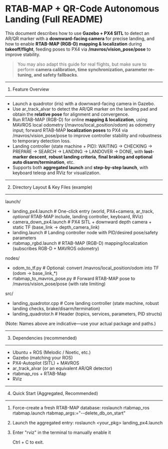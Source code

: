 RTAB-MAP + QR-Code Autonomous Landing (Full README)
=================================================

This document describes how to use **Gazebo + PX4 SITL** to detect an AR/QR marker with a **downward-facing camera** for precise landing,
and how to enable **RTAB-MAP (RGB-D) mapping & localization** during **takeoff/flight**, feeding poses to PX4
via **/mavros/vision_pose/pose** to improve stability.

> You may also adapt this guide for real flights, but make sure to perform **camera calibration, time synchronization, parameter re-tuning, and safety fallbacks**.

-------------------------------------------------
1. Feature Overview
-------------------------------------------------
- Launch a quadrotor (iris) with a downward-facing camera in Gazebo.
- Use ar_track_alvar to detect the AR/QR marker on the landing pad and obtain the **relative pose** for alignment and convergence.
- Run RTAB-MAP (RGB-D) for online **mapping & localization**, using MAVROS local odometry (/mavros/local_position/odom) as odometry input;
  forward RTAB-MAP **localization poses** to PX4 via /mavros/vision_pose/pose to improve controller stability and robustness to temporary detection loss.
- Landing controller (state machine + PID): WAITING → CHECKING → PREPARE → SEARCH → LANDING → LANDOVER → DONE,
  with **lost-marker descent**, **robust landing criteria**, **final braking and optional auto disarm/termination**, etc.
- Supports both **aggregated launch** and **step-by-step launch**, with keyboard teleop and RViz for visualization.

-------------------------------------------------
2. Directory Layout & Key Files (example)
-------------------------------------------------
launch/
  - landing_px4.launch          # One-click entry (world, PX4+camera, ar_track, *optional* RTAB-MAP include, landing controller, keyboard, RViz)
  - camera_down_px4.launch      # PX4 SITL + downward depth camera + static TF (base_link → depth_camera_link)
  - landing.launch              # Landing controller node with PID/desired pose/safety parameters
  - rtabmap_rgbd.launch         # RTAB-MAP (RGB-D) mapping/localization (subscribes RGB-D + MAVROS odometry)

nodes/
  - odom_to_tf.py               # Optional: convert /mavros/local_position/odom into TF (odom → base_link_*)
  - rtabmap_to_mavros_pose.py   # Forward RTAB-MAP pose to /mavros/vision_pose/pose (with rate limiting)

src/
  - landing_quadrotor.cpp       # Core landing controller (state machine, robust landing checks, brake/disarm/termination)
  - landing_quadrotor.h         # Header (topics, services, parameters, PID structs)

(Note: Names above are indicative—use your actual package and paths.)

-------------------------------------------------
3. Dependencies (recommended)
-------------------------------------------------
- Ubuntu + ROS (Melodic / Noetic, etc.)
- Gazebo (matching your ROS)
- PX4-Autopilot (SITL) + MAVROS
- ar_track_alvar (or an equivalent AR/QR detector)
- rtabmap_ros + RTAB-Map
- RViz

-------------------------------------------------
4. Quick Start (Aggregated, Recommended)
-------------------------------------------------
1) Force-create a fresh RTAB-MAP database:
   roslaunch rtabmap_ros rtabmap.launch rtabmap_args:="--delete_db_on_start"

2) Launch the aggregated entry: 
   roslaunch <your_pkg> landing_px4.launch

3) Enter "rviz" in the terminal to manually enable it

   Ctrl + C to exit.
